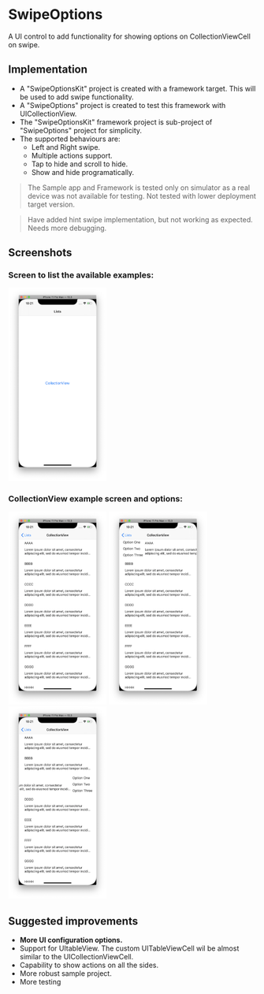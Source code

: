 # SwipeOptions
A UI control to add functionality for showing options on CollectionViewCell on swipe.

## Implementation

* A "SwipeOptionsKit" project is created with a framework target. This will be used to add swipe functionality.
* A "SwipeOptions" project is created to test this framework with UICollectionView.
* The "SwipeOptionsKit" framework project is sub-project of "SwipeOptions" project for simplicity.
* The supported behaviours are:
    * Left and Right swipe.
    * Multiple actions support.
    * Tap to hide and scroll to hide.
    * Show and hide programatically.

> The Sample app and Framework is tested only on simulator as a real device was not available for testing. Not tested with lower deployment target version.

> Have added hint swipe implementation, but not working as expected. Needs more debugging.

## Screenshots

### Screen to list the available examples:
<img src="Images/list_type.png" width="200">

### CollectionView example screen and options:
<img src="Images/collection_view.png" width="200">
<img src="Images/left_options_collection_view.png" width="200">
<img src="Images/right_options_collection_view.png" width="200">

## Suggested improvements
* **More UI configuration options.**
* Support for UItableView. The custom UITableViewCell wil be almost similar to the UICollectionViewCell.
* Capability to show actions on all the sides.
* More robust sample project.
* More testing
